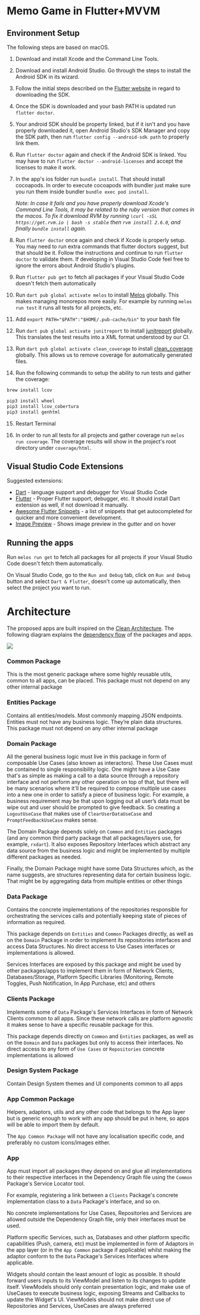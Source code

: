 # Memo Game in Flutter+MVVM

## Environment Setup

The following steps are based on macOS.

1. Download and install Xcode and the Command Line Tools.

2. Download and install Android Studio. Go through the steps to install the Android SDK in its wizard.

3. Follow the initial steps described on the [Flutter website](https://flutter.dev/docs/get-started/install/macos) in regard to downloading the SDK.

4. Once the SDK is downloaded and your bash PATH is updated run `flutter doctor`.

5. Your android SDK should be property linked, but if it isn't and you have properly downloaded it, open Android Studio's SDK Manager and copy the SDK path, then run `flutter config --android-sdk path` to properly link them.

6. Run `flutter doctor` again and check if the Android SDK is linked. You may have to run `flutter doctor --android-licenses` and accept the licenses to make it work.

7. In the app's ios folder run `bundle install`. That should install cocoapods. In order to execute cocoapods with bundler just make sure you run them inside bundler `bundle exec pod install`.

    *Note: In case it fails and you have properly download Xcode's Command Line Tools, it may be related to the ruby version that comes in the macos. To fix it download RVM by running `\curl -sSL https://get.rvm.io | bash -s stable` then `rvm install 2.6.0`, and finally `bundle install` again.*

8. Run `flutter doctor` once again and check if Xcode is properly setup. You may need to run extra commands that flutter doctors suggest, but that should be it. Follow the instructions and continue to run `flutter doctor` to validate them. If developing in Visual Studio Code feel free to ignore the errors about Android Studio's plugins.

9. Run `flutter pub get` to fetch all packages if your Visual Studio Code doesn't fetch them automatically

10. Run `dart pub global activate melos` to install [Melos](https://pub.dev/packages/melos) globally. This makes managing monorepos more easily. For example by running `melos run test` it runs all tests for all projects, etc.

11. Add `export PATH="$PATH":"$HOME/.pub-cache/bin"` to your bash file

12. Run `dart pub global activate junitreport` to install [junitreport](https://pub.dev/packages/junitreport) globally. This translates the test results into a XML format understood by our CI.

13. Run `dart pub global activate clean_coverage` to install [clean_coverage](https://pub.dev/packages/clean_coverage) globally. This allows us to remove coverage for automatically generated files.

14. Run the following commands to setup the ability to run tests and gather the coverage:

```bash
brew install lcov

pip3 install wheel
pip3 install lcov_cobertura
pip3 install genhtml
```

15. Restart Terminal

16. In order to run all tests for all projects and gather coverage run `melos run coverage`. The coverage results will show in the project's root directory under `coverage/html`.

## Visual Studio Code Extensions

Suggested extensions:

- [Dart](https://marketplace.visualstudio.com/items?itemName=Dart-Code.dart-code) - language support and debugger for Visual Studio Code
- [Flutter](https://marketplace.visualstudio.com/items?itemName=Dart-Code.flutter) - Proper Flutter support, debugger, etc. It should install Dart extension as well, if not download it manually.
- [Awesome Flutter Snippets](https://marketplace.visualstudio.com/items?itemName=Nash.awesome-flutter-snippets) - a list of snippets that get autocompleted for quicker and more convenient development.
- [Image Preview](https://marketplace.visualstudio.com/items?itemName=kisstkondoros.vscode-gutter-preview) - Shows image preview in the gutter and on hover

## Running the apps

Run `melos run get` to fetch all packages for all projects if your Visual Studio Code doesn't fetch them automatically.

On Visual Studio Code, go to the `Run and Debug` tab, click on `Run and Debug` button and select `Dart & Flutter`, doesn't come up automatically, then select the project you want to run.

# Architecture

The proposed apps are built inspired on the [Clean Architecture](https://blog.cleancoder.com/uncle-bob/2012/08/13/the-clean-architecture.html). The following diagram explains the [dependency flow](https://www.uml-diagrams.org/dependency.html) of the packages and apps.

![](/assets/generic_clean_architecture_apps.jpg)

### Common Package

This is the most generic package where some highly reusable utils, common to all apps, can be placed. This package must not depend on any other internal package

### Entities Package

Contains all entities/models. Most commonly mapping JSON endpoints. Entities must not have any business logic. They’re plain data structures. This package must not depend on any other internal package

### Domain Package

All the general business logic must live in this package in form of composable Use Cases (also known as interactors). These Use Cases must be contained to single responsibility logic. One might have a Use Case that's as simple as making a call to a data source through a repository interface and not perform any other operation on top of that, but there will be many scenarios where it'll be required to compose multiple use cases into a new one in order to satisfy a piece of business logic. For example, a business requirement may be that upon logging out all user’s data must be wipe out and user should be prompted to give feedback. So creating a `LogoutUseCase` that makes use of `ClearUserDataUseCase` and `PromptFeedbackUseCase` makes sense.

The Domain Package depends solely on `Common` and `Entities` packages (and any common third party package that all packages/layers use, for example, `rxdart`). It also exposes Repository Interfaces which abstract any data source from the business logic and might be implemented by multiple different packages as needed.

Finally, the Domain Package might have some Data Structures which, as the name suggests, are structures representing data for certain business logic. That might be by aggregating data from multiple entities or other things

### Data Package

Contains the concrete implementations of the repositories responsible for orchestrating the services calls and potentially keeping state of pieces of information as required.

This package depends on `Entities` and `Common` Packages directly, as well as on the `Domain` Package in order to implement its repositories interfaces and access Data Structures. No direct access to Use Cases interfaces or implementations is allowed.

Services Interfaces are exposed by this package and might be used by other packages/apps to implement them in form of Network Clients, Databases/Storage, Platform Specific Libraries (Monitoring, Remote Toggles, Push Notification, In App Purchase, etc) and others

### Clients Package

Implements some of `Data` Package's Services Interfaces in form of Network Clients common to all apps. Since these network calls are platform agnostic it makes sense to have a specific reusable package for this.

This package depends directly on `Common` and `Entities` packages, as well as on the `Domain` and `Data` packages but only to access their interfaces. No direct access to any form of `Use Cases` or `Repositories` concrete implementations is allowed

### Design System Package

Contain Design System themes and UI components common to all apps

### App Common Package

Helpers, adaptors, utils and any other code that belongs to the App layer but is generic enough to work with any app should be put in here, so apps will be able to import them by default.

The `App Common Package` will not have any localisation specific code, and preferably no custom icons/images either.

### App

App must import all packages they depend on and glue all implementations to their respective interfaces in the Dependency Graph file using the `Common` Package's Service Locator tool.

For example, registering a link between a `Clients` Package's concrete implementation class to a `Data` Package's interface, and so on.

No concrete implementations for Use Cases, Repositories and Services are allowed outside the Dependency Graph file, only their interfaces must be used.

Platform specific Services, such as, Databases and other platform specific capabilities (Push, camera, etc) must be implemented in form of Adaptors in the app layer (or in the `App Common` package if applicable) whilst making the adaptor conform to the `Data` Package's Services Interfaces where applicable.

Widgets should contain the least amount of logic as possible. It should forward users inputs to its ViewModel and listen to its changes to update itself. ViewModels should only contain presentation logic, and make use of UseCases to execute business logic, exposing Streams and Callbacks to update the Widget's UI. ViewModels should not make direct use of Repositories and Services, UseCases are always preferred
